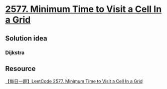 # [2577. Minimum Time to Visit a Cell In a Grid](https://leetcode.com/problems/minimum-time-to-visit-a-cell-in-a-grid/description/)

## Solution idea

### Dijkstra

## Resource
[【每日一题】LeetCode 2577. Minimum Time to Visit a Cell In a Grid](https://www.youtube.com/watch?v=bQ-ZMe2Udtw&ab_channel=HuifengGuan)